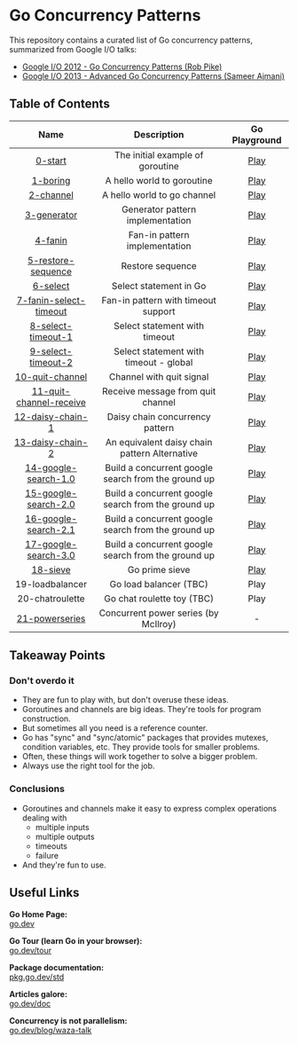 Go Concurrency Patterns
===

This repository contains a curated list of Go concurrency patterns,
summarized from Google I/O talks:

- [Google I/O 2012 - Go Concurrency Patterns (Rob Pike)](https://youtu.be/f6kdp27TYZs?si=vQGLf8rfv8H3zakk)
- [Google I/O 2013 - Advanced Go Concurrency Patterns (Sameer Ajmani)](https://youtu.be/QDDwwePbDtw?si=8Sxjl-KXrWA9pNQJ)

## Table of Contents

|                                Name                                |                     Description                     |               Go Playground               |
|:------------------------------------------------------------------:|:---------------------------------------------------:|:-----------------------------------------:|
|                 [0-start](1-basic/0-start/main.go)                 |          The initial example of goroutine           | [Play](https://go.dev/play/p/xqFZZwFrbSG) |
|                [1-boring](1-basic/1-boring/main.go)                |             A hello world to goroutine              | [Play](https://go.dev/play/p/eFVs9yXMnTm) |
|               [2-channel](1-basic/2-channel/main.go)               |             A hello world to go channel             | [Play](https://go.dev/play/p/-zZc8FJQ1jT) |
|             [3-generator](1-basic/3-generator/main.go)             |          Generator pattern implementation           | [Play](https://go.dev/play/p/hfb7q4i98zu) |
|                 [4-fanin](1-basic/4-fanin/main.go)                 |            Fan-in pattern implementation            | [Play](https://go.dev/play/p/umshVDeYb-c) |
|      [5-restore-sequence](1-basic/5-restore-sequence/main.go)      |                  Restore sequence                   | [Play](https://go.dev/play/p/2kxDiKNls9R) |
|                [6-select](1-basic/6-select/main.go)                |               Select statement in Go                | [Play](https://go.dev/play/p/YGsGHZ1gjBI) |
|  [7-fanin-select-timeout](1-basic/7-fanin-select-timeout/main.go)  |         Fan-in pattern with timeout support         | [Play](https://go.dev/play/p/dq21kOSicvY) |
|      [8-select-timeout-1](1-basic/8-select-timeout-1/main.go)      |            Select statement with timeout            | [Play](https://go.dev/play/p/sCj8UBqBVQm) |
|      [9-select-timeout-2](1-basic/9-select-timeout-2/main.go)      |       Select statement with timeout - global        | [Play](https://go.dev/play/p/uus-QqTReuj) |
|         [10-quit-channel](1-basic/10-quit-channel/main.go)         |              Channel with quit signal               | [Play](https://go.dev/play/p/FJGPDjF8fEk) |
| [11-quit-channel-receive](1-basic/11-quit-channel-receive/main.go) |          Receive message from quit channel          | [Play](https://go.dev/play/p/ibLDze5bGa1) |
|        [12-daisy-chain-1](1-basic/12-daisy-chain-1/main.go)        |           Daisy chain concurrency pattern           | [Play](https://go.dev/play/p/Pm5sVOKv_hK) |
|        [13-daisy-chain-2](1-basic/13-daisy-chain-2/main.go)        |    An equivalent daisy chain pattern Alternative    | [Play](https://go.dev/play/p/cUQWZ0lawTQ) |
|    [14-google-search-1.0](1-basic/14-google-search-1.0/main.go)    | Build a concurrent google search from the ground up | [Play](https://go.dev/play/p/JKv1xveiSdZ) |
|    [15-google-search-2.0](1-basic/15-google-search-2.0/main.go)    | Build a concurrent google search from the ground up | [Play](https://go.dev/play/p/RXc39fI3ViR) |
|    [16-google-search-2.1](1-basic/16-google-search-2.1/main.go)    | Build a concurrent google search from the ground up | [Play](https://go.dev/play/p/wiOlDBX6NCO) |
|    [17-google-search-3.0](1-basic/17-google-search-3.0/main.go)    | Build a concurrent google search from the ground up | [Play](https://go.dev/play/p/DDgi4H71aO4) |
|            [18-sieve](1-basic/18-others-sieve/main.go)             |                   Go prime sieve                    | [Play](https://go.dev/play/p/M2n1LCd2Bef) |
|                          19-loadbalancer                           |               Go load balancer (TBC)                |                   Play                    |
|                          20-chatroulette                           |             Go chat roulette toy (TBC)              |                   Play                    |
|       [21-powerseries](https://go.dev/test/chan/powser1.go)        |        Concurrent power series (by McIlroy)         |                     -                     |

## Takeaway Points

### Don't overdo it

- They are fun to play with, but don't overuse these ideas.
- Goroutines and channels are big ideas. They're tools for program construction.
- But sometimes all you need is a reference counter.
- Go has "sync" and "sync/atomic" packages that provides mutexes, condition variables, etc. They provide tools for
  smaller problems.
- Often, these things will work together to solve a bigger problem.
- Always use the right tool for the job.

### Conclusions

- Goroutines and channels make it easy to express complex operations dealing with
    - multiple inputs
    - multiple outputs
    - timeouts
    - failure
- And they're fun to use.

## Useful Links

**Go Home Page:** <br/>
[go.dev](https://go.dev/)

**Go Tour (learn Go in your browser):** <br/>
[go.dev/tour](https://go.dev/tour/)

**Package documentation:** <br/>
[pkg.go.dev/std](https://pkg.go.dev/std)

**Articles galore:** <br/>
[go.dev/doc](https://go.dev/doc/)

**Concurrency is not parallelism:** <br/>
[go.dev/blog/waza-talk](https://go.dev/blog/waza-talk)
